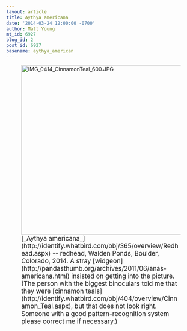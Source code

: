 ```yaml
---
layout: article
title: Aythya americana
date: '2014-03-24 12:00:00 -0700'
author: Matt Young
mt_id: 6927
blog_id: 2
post_id: 6927
basename: aythya_american
---
```

<figure>
<img src="{{ site.baseurl }}/uploads/2014/IMG_0414_CinnamonTeal_600.JPG" alt="IMG_0414_CinnamonTeal_600.JPG" width="600" height="450" />
<figcaption markdown="span">
<big>[_Aythya americana_](http://identify.whatbird.com/obj/365/overview/Redhead.aspx) -- redhead, Walden Ponds, Boulder, Colorado, 2014. A stray [widgeon](http://pandasthumb.org/archives/2011/06/anas-americana.html) insisted on getting into the picture. (The person with the biggest binoculars told me that they were [cinnamon teals](http://identify.whatbird.com/obj/404/overview/Cinnamon_Teal.aspx), but that does not look right. Someone with a good pattern-recognition system please correct me if necessary.)</big>

</figcaption>
</figure>

